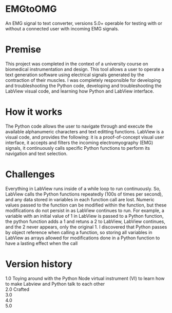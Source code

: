 # EMGtoOMG
An EMG signal to text converter, versions 5.0+ operable for testing with or without a connected user with incoming EMG signals.

# Premise
This project was completed in the context of a university course on biomedical instrumentation and design. This tool allows a user to operate a text generation software using electrical signals generated by the contraction of their muscles. I was completely responsible for developing and troubleshooting the Python code, developing and troubleshooting the LabView visual code, and learning how Python and LabView interface.

# How it works
The Python code allows the user to navigate through and execute the available alphanumeric characters and text editting functions. LabView is a visual code, and provides the following: it is a proof-of-concept visual user interface, it accepts and filters the incoming electromyography (EMG) signals, it continuously calls specific Python functions to perform its navigation and text selection.

# Challenges
Everything in LabView runs inside of a while loop to run continuously. So, LabView calls the Python functions repeatedly (100s of times per second), and any data stored in variables in each function call are lost. Numeric values passed to the function can be modified within the function, but these modifications do not persist in as LabView continues to run. For example, a variable with an initial value of 1 in LabView is passed to a Python function, the python function adds a 1 and retuns a 2 to LabView, LabView continues, and the 2 never appears, only the original 1. I discovered that Python passes by object reference when calling a function, so storing all variables in LabView as arrays allowed for modifications done in a Python function to have a lasting effect when the call 

# Version history

1.0 Toying around with the Python Node virtual instrument (VI) to learn how to make Labview and Python talk to each other  
2.0 Crafted  
3.0  
4.0  
5.0  
